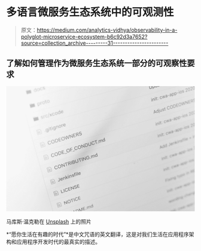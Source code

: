 # 多语言微服务生态系统中的可观测性

> 原文：<https://medium.com/analytics-vidhya/observability-in-a-polyglot-microservice-ecosystem-b6c92d3a7652?source=collection_archive---------31----------------------->

## 了解如何管理作为微服务生态系统一部分的可观察性要求

![](img/77bf95b58d591d257ff1da0c61a9892c.png)

马库斯·温克勒在 [Unsplash](https://unsplash.com?utm_source=medium&utm_medium=referral) 上的照片

*“愿你生活在有趣的时代”*是中文咒语的英文翻译，这是对我们生活在应用程序架构和应用程序开发时代的最真实的描述。